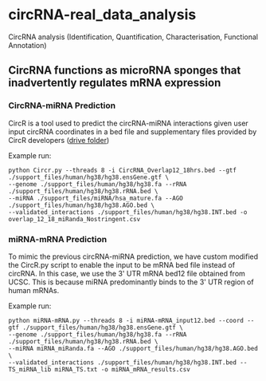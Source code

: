 # circRNA-real_data_analysis
CircRNA analysis (Identification, Quantification, Characterisation, Functional Annotation)

## CircRNA functions as microRNA sponges that inadvertently regulates mRNA expression

### CircRNA-miRNA Prediction

CircR is a tool used to predict the circRNA-miRNA interactions given user input circRNA coordinates in a bed file and supplementary files provided by CircR developers ([drive folder](https://drive.google.com/drive/folders/1zJVyzEFAMtvZTTueWRocxXs63jUxsl-U?usp=sharing))

Example run:

```
python Circr.py --threads 8 -i CircRNA_Overlap12_18hrs.bed --gtf ./support_files/human/hg38/hg38.ensGene.gtf \
--genome ./support_files/human/hg38/hg38.fa --rRNA ./support_files/human/hg38/hg38.rRNA.bed \
--miRNA ./support_files/miRNA/hsa_mature.fa --AGO ./support_files/human/hg38/hg38.AGO.bed \
--validated_interactions ./support_files/human/hg38/hg38.INT.bed -o overlap_12_18_miRanda_Nostringent.csv

```

### miRNA-mRNA Prediction

To mimic the previous circRNA-miRNA prediction, we have custom modified the CircR.py script to enable the input to be mRNA bed file instead of circRNA. In this case, we use the 3' UTR mRNA bed12 file obtained from UCSC. This is because miRNA predominantly binds to the 3' UTR region of human mRNAs.

Example run:

```
python miRNA-mRNA.py --threads 8 -i miRNA-mRNA_input12.bed --coord --gtf ./support_files/human/hg38/hg38.ensGene.gtf \
--genome ./support_files/human/hg38/hg38.fa --rRNA ./support_files/human/hg38/hg38.rRNA.bed \
--miRNA miRNA_miRanda.fa --AGO ./support_files/human/hg38/hg38.AGO.bed \
--validated_interactions ./support_files/human/hg38/hg38.INT.bed --TS_miRNA_lib miRNA_TS.txt -o miRNA_mRNA_results.csv

```
